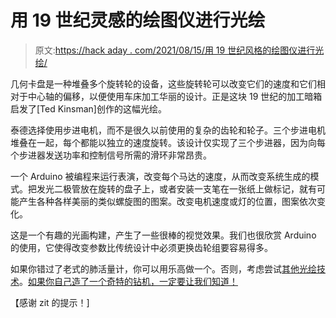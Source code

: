 # 用 19 世纪灵感的绘图仪进行光绘

> 原文:[https://hack aday . com/2021/08/15/用 19 世纪风格的绘图仪进行光绘/](https://hackaday.com/2021/08/15/light-painting-with-an-19th-century-inspired-plotter/)

几何卡盘是一种堆叠多个旋转轮的设备，这些旋转轮可以改变它们的速度和它们相对于中心轴的偏移，以便使用车床加工华丽的设计。正是这块 19 世纪的加工暗箱启发了[Ted Kinsman]创作的这幅光绘。

泰德选择使用步进电机，而不是很久以前使用的复杂的齿轮和轮子。三个步进电机堆叠在一起，每个都能以独立的速度旋转。该设计仅实现了三个步进器，因为向每个步进器发送功率和控制信号所需的滑环非常昂贵。

一个 Arduino 被编程来运行表演，改变每个马达的速度，从而改变系统生成的模式。把发光二极管放在旋转的盘子上，或者安装一支笔在一张纸上做标记，就有可能产生各种各样美丽的类似螺旋图的图案。改变电机速度或灯的位置，图案依次变化。

这是一个有趣的光画构建，产生了一些很棒的视觉效果。我们也很欣赏 Arduino 的使用，它使得改变参数比传统设计中必须更换齿轮组要容易得多。

如果你错过了老式的肺活量计，你可以用乐高做一个。否则，考虑尝试[其他光绘技术](https://hackaday.com/2019/10/16/painting-with-light-the-homemade-pixelstick/)。[如果你自己造了一个奇特的钻机，一定要让我们知道！](http://hackaday.com/submit-a-tip)

【感谢 zit 的提示！]